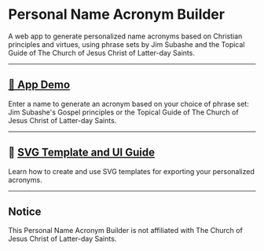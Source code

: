 # Personal Name Acronym Builder

A web app to generate personalized name acronyms based on Christian principles and virtues, using phrase sets by Jim Subashe and the Topical Guide of The Church of Jesus Christ of Latter-day Saints.

---

## [🚀 App Demo](https://claudiusminimus.github.io/Thoughts-for-Consideration/)

Enter a name to generate an acronym based on your choice of phrase set: Jim Subashe's Gospel principles or the Topical Guide of The Church of Jesus Christ of Latter-day Saints.

---

## 📄 [SVG Template and UI Guide](https://claudiusminimus.github.io/Thoughts-for-Consideration/SVG_Template_and_UI_Guide.html)

Learn how to create and use SVG templates for exporting your personalized acronyms.

---

## Notice

This Personal Name Acronym Builder is not affiliated with The Church of Jesus Christ of Latter-day Saints.
